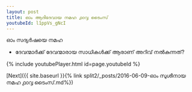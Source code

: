 ```yaml
---
layout: post
title: ഓം ആദിദേവായ നമഹ ൧൦൮ ടൈംസ്
youtubeId: l1ppVs_gNcI
---
```

 
 
 ഓം സദ്യർഷയെ നമഹ 
 
 -  ദേവന്മാർക്ക് ദേവന്മാരായ സാധികൾക്ക് ആരാണ് അറിവ് നൽകുന്നത്? 
 
  
 
  
 
 
 
 
 
 


{% include youtubePlayer.html id=page.youtubeId %}
 
[Next]({{ site.baseurl }}{% link  split2/_posts/2016-06-09-ഓം സുശീനായ നമഹ ൧൦൮ ടൈംസ്.md%})
 
